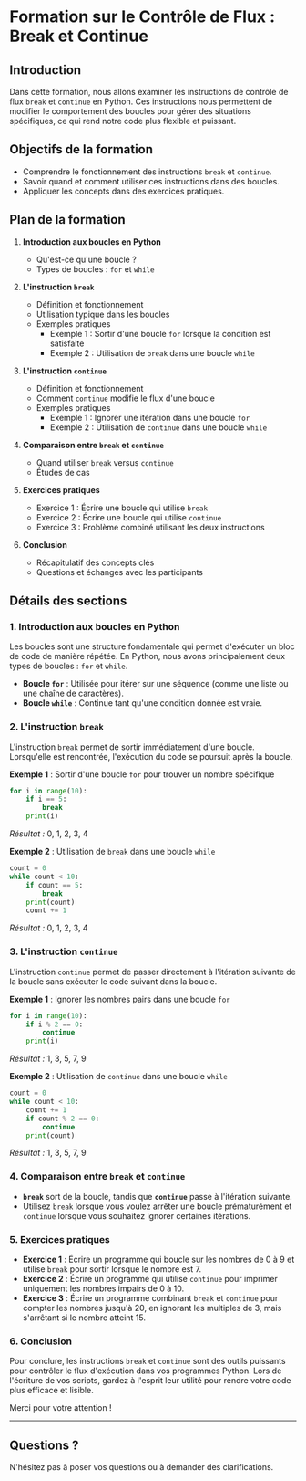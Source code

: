 # Formation sur le Contrôle de Flux : Break et Continue

## Introduction
Dans cette formation, nous allons examiner les instructions de contrôle de flux `break` et `continue` en Python. Ces instructions nous permettent de modifier le comportement des boucles pour gérer des situations spécifiques, ce qui rend notre code plus flexible et puissant.

## Objectifs de la formation
- Comprendre le fonctionnement des instructions `break` et `continue`.
- Savoir quand et comment utiliser ces instructions dans des boucles.
- Appliquer les concepts dans des exercices pratiques.

## Plan de la formation
1. **Introduction aux boucles en Python**
   - Qu'est-ce qu'une boucle ?
   - Types de boucles : `for` et `while`

2. **L'instruction `break`**
   - Définition et fonctionnement
   - Utilisation typique dans les boucles
   - Exemples pratiques
     - Exemple 1 : Sortir d'une boucle `for` lorsque la condition est satisfaite
     - Exemple 2 : Utilisation de `break` dans une boucle `while`

3. **L'instruction `continue`**
   - Définition et fonctionnement
   - Comment `continue` modifie le flux d'une boucle
   - Exemples pratiques
     - Exemple 1 : Ignorer une itération dans une boucle `for`
     - Exemple 2 : Utilisation de `continue` dans une boucle `while`

4. **Comparaison entre `break` et `continue`**
   - Quand utiliser `break` versus `continue`
   - Études de cas

5. **Exercices pratiques**
   - Exercice 1 : Écrire une boucle qui utilise `break`
   - Exercice 2 : Écrire une boucle qui utilise `continue`
   - Exercice 3 : Problème combiné utilisant les deux instructions

6. **Conclusion**
   - Récapitulatif des concepts clés
   - Questions et échanges avec les participants

## Détails des sections

### 1. Introduction aux boucles en Python
   Les boucles sont une structure fondamentale qui permet d'exécuter un bloc de code de manière répétée. En Python, nous avons principalement deux types de boucles : `for` et `while`.

   - **Boucle `for`** : Utilisée pour itérer sur une séquence (comme une liste ou une chaîne de caractères).
   - **Boucle `while`** : Continue tant qu'une condition donnée est vraie.

### 2. L'instruction `break`
   L'instruction `break` permet de sortir immédiatement d'une boucle. Lorsqu'elle est rencontrée, l'exécution du code se poursuit après la boucle.
   
   **Exemple 1** : Sortir d'une boucle `for` pour trouver un nombre spécifique
   ```python
   for i in range(10):
       if i == 5:
           break
       print(i)
   ```
   *Résultat :* 0, 1, 2, 3, 4

   **Exemple 2** : Utilisation de `break` dans une boucle `while`
   ```python
   count = 0
   while count < 10:
       if count == 5:
           break
       print(count)
       count += 1
   ```
   *Résultat :* 0, 1, 2, 3, 4

### 3. L'instruction `continue`
   L'instruction `continue` permet de passer directement à l'itération suivante de la boucle sans exécuter le code suivant dans la boucle.
   
   **Exemple 1** : Ignorer les nombres pairs dans une boucle `for`
   ```python
   for i in range(10):
       if i % 2 == 0:
           continue
       print(i)
   ```
   *Résultat :* 1, 3, 5, 7, 9

   **Exemple 2** : Utilisation de `continue` dans une boucle `while`
   ```python
   count = 0
   while count < 10:
       count += 1
       if count % 2 == 0:
           continue
       print(count)
   ```
   *Résultat :* 1, 3, 5, 7, 9

### 4. Comparaison entre `break` et `continue`
   - **`break`** sort de la boucle, tandis que **`continue`** passe à l'itération suivante.
   - Utilisez `break` lorsque vous voulez arrêter une boucle prématurément et `continue` lorsque vous souhaitez ignorer certaines itérations.

### 5. Exercices pratiques
   - **Exercice 1** : Écrire un programme qui boucle sur les nombres de 0 à 9 et utilise `break` pour sortir lorsque le nombre est 7. 
   - **Exercice 2** : Écrire un programme qui utilise `continue` pour imprimer uniquement les nombres impairs de 0 à 10.
   - **Exercice 3** : Écrire un programme combinant `break` et `continue` pour compter les nombres jusqu'à 20, en ignorant les multiples de 3, mais s'arrêtant si le nombre atteint 15.

### 6. Conclusion
   Pour conclure, les instructions `break` et `continue` sont des outils puissants pour contrôler le flux d'exécution dans vos programmes Python. Lors de l'écriture de vos scripts, gardez à l'esprit leur utilité pour rendre votre code plus efficace et lisible. 

Merci pour votre attention !

---

## Questions ?
N'hésitez pas à poser vos questions ou à demander des clarifications.
